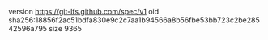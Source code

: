 version https://git-lfs.github.com/spec/v1
oid sha256:18856f2ac51bdfa830e9c2c7aa1b94566a8b56fbe53bb723c2be28542596a795
size 9365
